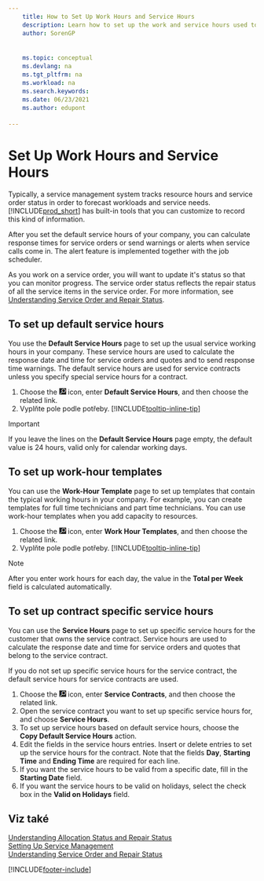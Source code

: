 ```yaml
---
    title: How to Set Up Work Hours and Service Hours
    description: Learn how to set up the work and service hours used to calculate the response date and time for service orders and quotes.
    author: SorenGP


    ms.topic: conceptual
    ms.devlang: na
    ms.tgt_pltfrm: na
    ms.workload: na
    ms.search.keywords:
    ms.date: 06/23/2021
    ms.author: edupont

---
```

# Set Up Work Hours and Service Hours
Typically, a service management system tracks resource hours and service order status in order to forecast workloads and service needs. [!INCLUDE[prod_short](includes/prod_short.md)] has built-in tools that you can customize to record this kind of information.

After you set the default service hours of your company, you can calculate response times for service orders or send warnings or alerts when service calls come in. The alert feature is implemented together with the job scheduler.

As you work on a service order, you will want to update it's status so that you can monitor progress. The service order status reflects the repair status of all the service items in the service order. For more information, see [Understanding Service Order and Repair Status](service-order-repair-status.md).

## To set up default service hours
You use the **Default Service Hours** page to set up the usual service working hours in your company. These service hours are used to calculate the response date and time for service orders and quotes and to send response time warnings. The default service hours are used for service contracts unless you specify special service hours for a contract.

1. Choose the ![Lightbulb that opens the Tell Me feature.](media/ui-search/search_small.png "Tell me what you want to do") icon, enter **Default Service Hours**, and then choose the related link.
2. Vyplňte pole podle potřeby. [!INCLUDE[tooltip-inline-tip](includes/tooltip-inline-tip_md.md)]

> [!IMPORTANT]  
> If you leave the lines on the **Default Service Hours** page empty, the default value is 24 hours, valid only for calendar working days.

## To set up work-hour templates
You can use the **Work-Hour Template** page to set up templates that contain the typical working hours in your company. For example, you can create templates for full time technicians and part time technicians. You can use work-hour templates when you add capacity to resources.

1. Choose the ![Lightbulb that opens the Tell Me feature.](media/ui-search/search_small.png "Tell me what you want to do") icon, enter **Work Hour Templates**, and then choose the related link.
2. Vyplňte pole podle potřeby. [!INCLUDE[tooltip-inline-tip](includes/tooltip-inline-tip_md.md)]

> [!Note]
> After you enter work hours for each day, the value in the **Total per Week** field is calculated automatically.

## To set up contract specific service hours
You can use the **Service Hours** page to set up specific service hours for the customer that owns the service contract. Service hours are used to calculate the response date and time for service orders and quotes that belong to the service contract.

If you do not set up specific service hours for the service contract, the default service hours for service contracts are used.

1. Choose the ![Lightbulb that opens the Tell Me feature.](media/ui-search/search_small.png "Tell me what you want to do") icon, enter **Service Contracts**, and then choose the related link.
2. Open the service contract you want to set up specific service hours for, and choose **Service Hours**.
4. To set up service hours based on default service hours, choose the **Copy Default Service Hours** action.
5. Edit the fields in the service hours entries. Insert or delete entries to set up the service hours for the contract. Note that the fields **Day**, **Starting Time** and **Ending Time** are required for each line.
6. If you want the service hours to be valid from a specific date, fill in the **Starting Date** field.
7. If you want the service hours to be valid on holidays, select the check box in the **Valid on Holidays** field.

## Viz také
[Understanding Allocation Status and Repair Status](service-allocation-status-and-repair-status.md)  
[Setting Up Service Management](service-setup-service.md)  
[Understanding Service Order and Repair Status](service-order-repair-status.md)


[!INCLUDE[footer-include](includes/footer-banner.md)]